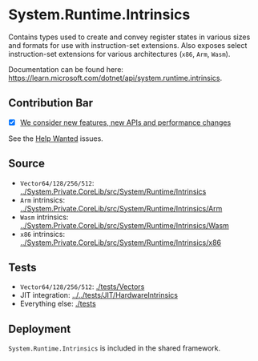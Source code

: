 # System.Runtime.Intrinsics
Contains types used to create and convey register states in various sizes and formats for use with instruction-set extensions. Also exposes select instruction-set extensions for various architectures (`x86`, `Arm`, `Wasm`).

Documentation can be found here: https://learn.microsoft.com/dotnet/api/system.runtime.intrinsics.

## Contribution Bar
- [x] [We consider new features, new APIs and performance changes](../../libraries/README.md#primary-bar)

See the [Help Wanted](https://github.com/dotnet/runtime/issues?q=is%3Aissue+is%3Aopen+label%3Aarea-System.Runtime.Intrinsics+label%3A%22help+wanted%22+) issues.

## Source
* `Vector64/128/256/512`: [../System.Private.CoreLib/src/System/Runtime/Intrinsics](../System.Private.CoreLib/src/System/Runtime/Intrinsics)
* `Arm` intrinsics: [../System.Private.CoreLib/src/System/Runtime/Intrinsics/Arm](../System.Private.CoreLib/src/System/Runtime/Intrinsics/Arm)
* `Wasm` intrinsics: [../System.Private.CoreLib/src/System/Runtime/Intrinsics/Wasm](../System.Private.CoreLib/src/System/Runtime/Intrinsics/Wasm)
* `x86` intrinsics: [../System.Private.CoreLib/src/System/Runtime/Intrinsics/x86](../System.Private.CoreLib/src/System/Runtime/Intrinsics/x86)

## Tests
* `Vector64/128/256/512`: [./tests/Vectors](./tests/Vectors)
* JIT integration: [../../tests/JIT/HardwareIntrinsics](../../tests/JIT/HardwareIntrinsics)
* Everything else: [./tests](./tests)

## Deployment
`System.Runtime.Intrinsics` is included in the shared framework.
